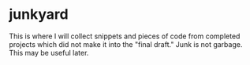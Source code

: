# junkyard
This is where I will collect snippets and pieces of code from completed projects which did not make it into the "final draft." Junk is not garbage. This may be useful later. 
